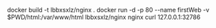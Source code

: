 docker build -t lbbxsxlz/nginx .
docker run -d -p 80 --name firstWeb -v $PWD/html:/var/www/html lbbxsxlz/nginx nginx
curl 127.0.0.1:32786
